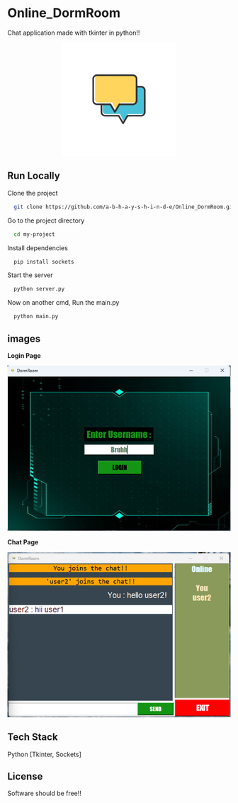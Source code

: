 # Online_DormRoom

Chat application made with tkinter in python!!

<p align="center">
  <img src="images/jpgLogo.jpg" alt="Project Logo">
</p>






## Run Locally

Clone the project

```bash
  git clone https://github.com/a-b-h-a-y-s-h-i-n-d-e/Online_DormRoom.git
```

Go to the project directory

```bash
  cd my-project
```

Install dependencies


```bash
  pip install sockets 
```

Start the server

```bash
  python server.py
```

Now on another cmd, Run the main.py  


```bash
  python main.py
```


## images

**Login Page**

<p align="center">
  <img src="images/login.jpg" alt="login page">
</p>

**Chat Page**

<p align="center">
  <img src="images/chat.jpg" alt="chat page">
</p>

## Tech Stack

Python [Tkinter, Sockets]



## License

Software should be free!!
